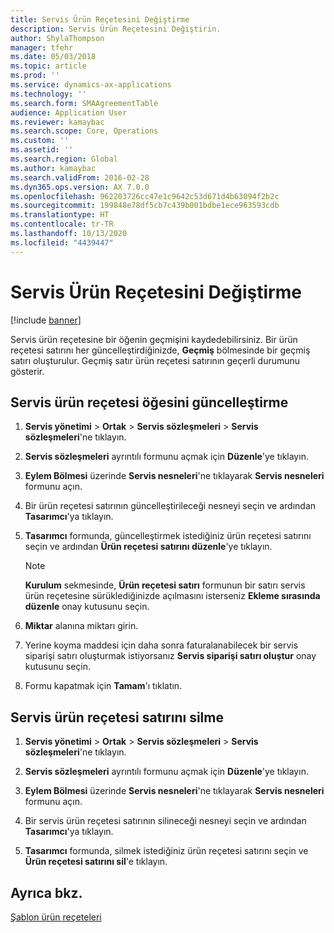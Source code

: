 ```yaml
---
title: Servis Ürün Reçetesini Değiştirme
description: Servis Ürün Reçetesini Değiştirin.
author: ShylaThompson
manager: tfehr
ms.date: 05/03/2018
ms.topic: article
ms.prod: ''
ms.service: dynamics-ax-applications
ms.technology: ''
ms.search.form: SMAAgreementTable
audience: Application User
ms.reviewer: kamaybac
ms.search.scope: Core, Operations
ms.custom: ''
ms.assetid: ''
ms.search.region: Global
ms.author: kamaybac
ms.search.validFrom: 2016-02-28
ms.dyn365.ops.version: AX 7.0.0
ms.openlocfilehash: 962203726cc47e1c9642c53d671d4b63094f2b2c
ms.sourcegitcommit: 199848e78df5cb7c439b001bdbe1ece963593cdb
ms.translationtype: HT
ms.contentlocale: tr-TR
ms.lasthandoff: 10/13/2020
ms.locfileid: "4439447"
---
```

# <a name="modify-a-service-bom"></a>Servis Ürün Reçetesini Değiştirme 

[!include [banner](../includes/banner.md)]


Servis ürün reçetesine bir öğenin geçmişini kaydedebilirsiniz. Bir ürün reçetesi satırını her güncelleştirdiğinizde, **Geçmiş** bölmesinde bir geçmiş satırı oluşturulur. Geçmiş satır ürün reçetesi satırının geçerli durumunu gösterir.

## <a name="update-a-service-bom-element"></a>Servis ürün reçetesi öğesini güncelleştirme

1.  **Servis yönetimi** \> **Ortak** \> **Servis sözleşmeleri** \> **Servis sözleşmeleri**'ne tıklayın.

2.  **Servis sözleşmeleri** ayrıntılı formunu açmak için **Düzenle**'ye tıklayın.

3.  **Eylem Bölmesi** üzerinde **Servis nesneleri**'ne tıklayarak **Servis nesneleri** formunu açın.

4.  Bir ürün reçetesi satırının güncelleştirileceği nesneyi seçin ve ardından **Tasarımcı**'ya tıklayın.

5.  **Tasarımcı** formunda, güncelleştirmek istediğiniz ürün reçetesi satırını seçin ve ardından **Ürün reçetesi satırını düzenle**'ye tıklayın.
    
    > [!NOTE]
    > <P><STRONG>Kurulum</STRONG> sekmesinde, <STRONG>Ürün reçetesi satırı</STRONG> formunun bir satırı servis ürün reçetesine sürüklediğinizde açılmasını isterseniz <STRONG>Ekleme sırasında düzenle</STRONG> onay kutusunu seçin.</P>

6.  **Miktar** alanına miktarı girin.

7.  Yerine koyma maddesi için daha sonra faturalanabilecek bir servis siparişi satırı oluşturmak istiyorsanız **Servis siparişi satırı oluştur** onay kutusunu seçin.

8.  Formu kapatmak için **Tamam**'ı tıklatın.

## <a name="delete-a-service-bom-line"></a>Servis ürün reçetesi satırını silme

1.  **Servis yönetimi** \> **Ortak** \> **Servis sözleşmeleri** \> **Servis sözleşmeleri**'ne tıklayın.

2.  **Servis sözleşmeleri** ayrıntılı formunu açmak için **Düzenle**'ye tıklayın.

3.  **Eylem Bölmesi** üzerinde **Servis nesneleri**'ne tıklayarak **Servis nesneleri** formunu açın.

4.  Bir servis ürün reçetesi satırının silineceği nesneyi seçin ve ardından **Tasarımcı**'ya tıklayın.

5.  **Tasarımcı** formunda, silmek istediğiniz ürün reçetesi satırını seçin ve **Ürün reçetesi satırını sil**'e tıklayın.

## <a name="see-also"></a>Ayrıca bkz.

[Şablon ürün reçeteleri](template-boms.md)

  


